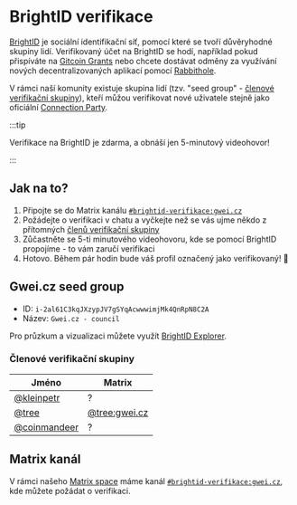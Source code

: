 # BrightID verifikace

[BrightID](https://www.brightid.org/) je sociální identifikační síť, pomocí které se tvoří důvěryhodné skupiny lidí. Verifikovaný účet na BrightID se hodí, například pokud přispíváte na [Gitcoin Grants](https://gitcoin.co/grants/) nebo chcete dostávat odměny za využívání nových decentralizovaných aplikací pomocí [Rabbithole](https://rabbithole.gg/).

V rámci naší komunity existuje skupina lidí (tzv. "seed group" - [členové verifikační skupiny](#členové-verifikační-skupiny)), kteří můžou verifikovat nové uživatele stejně jako oficiální [Connection Party](https://meet.brightid.org/#/).


:::tip

Verifikace na BrightID je zdarma, a obnáší jen 5-minutový videohovor!

:::

## Jak na to?

1. Připojte se do Matrix kanálu [`#brightid-verifikace:gwei.cz`](https://matrix.to/#/#brightid-verifikace:gwei.cz)
2. Požádejte o verifikaci v chatu a vyčkejte než se vás ujme někdo z přítomných [členů verifikační skupiny](#členové-verifikační-skupiny)
3. Zůčastněte se 5-ti minutového videohovoru, kde se pomocí BrightID propojíme - to vám zaručí verifikaci
4. Hotovo. Během pár hodin bude váš profil označený jako verifikovaný! :tada:

## Gwei.cz seed group

* ID: `i-2al61C3kqJXzypJV7gSYqAcwwwimjMk4QnRpN8C2A`
* Název: `Gwei.cz - council`

Pro průzkum a vizualizaci můžete využít [BrightID Explorer](https://explorer.brightid.org/).

### Členové verifikační skupiny 

| Jméno                                               | Matrix         |
| --------------------------------------------------- | -------------- |
| [@kleinpetr](https://forum.gwei.cz/u/kleinpetr)     | ?              |
| [@tree](https://forum.gwei.cz/u/tree)               | [@tree:gwei.cz](https://matrix.to/#/@tree:gwei.cz) |
| [@coinmandeer](https://forum.gwei.cz/u/coinmandeer) | ?              |

## Matrix kanál

V rámci našeho [Matrix space](/komunita/komunikacni-kanaly/matrix) máme kanál [`#brightid-verifikace:gwei.cz`](https://matrix.to/#/#brightid-verifikace:gwei.cz), kde můžete požádat o verifikaci.

